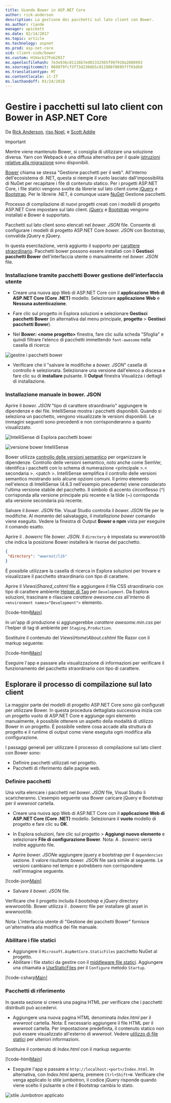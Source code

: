```yaml
---
title: Usando Bower in ASP.NET Core
author: rick-anderson
description: La gestione dei pacchetti sul lato client con Bower.
ms.author: riande
manager: wpickett
ms.date: 02/14/2017
ms.topic: article
ms.technology: aspnet
ms.prod: asp.net-core
uid: client-side/bower
ms.custom: H1Hack27Feb2017
ms.openlocfilehash: 7e3e936c81126b7ed01332565f997910a2886993
ms.sourcegitcommit: 060879fcf3f73d2366b5c811986f8695fff65db8
ms.translationtype: MT
ms.contentlocale: it-IT
ms.lasthandoff: 01/24/2018
---
```

# <a name="manage-client-side-packages-with-bower-in-aspnet-core"></a>Gestire i pacchetti sul lato client con Bower in ASP.NET Core

Da [Rick Anderson](https://twitter.com/RickAndMSFT), [riso Noel](https://blog.falafel.com/falafel-software-recognized-sitefinity-website-year/), e [Scott Addie](https://scottaddie.com) 

> [!IMPORTANT]
> Mentre viene mantenuto Bower, si consiglia di utilizzare una soluzione diversa. Yarn con Webpack è una diffusa alternativa per il quale [istruzioni relative alla migrazione](https://bower.io/blog/2017/how-to-migrate-away-from-bower/) sono disponibili.

[Bower](https://bower.io/) chiama se stessa "Gestione pacchetti per il web". All'interno dell'ecosistema di .NET, questa si riempie il vuoto lasciato dall'impossibilità di NuGet per recapitare i file di contenuto statico. Per i progetti ASP.NET Core, i file statici vengono svolte da librerie sul lato client come [jQuery](http://jquery.com/) e [Bootstrap](http://getbootstrap.com/). Per le librerie .NET, è comunque usare [NuGet](https://www.nuget.org/) Gestione pacchetti.

Processo di compilazione di nuovi progetti creati con i modelli di progetto ASP.NET Core impostare sul lato client. [jQuery](http://jquery.com/) e [Bootstrap](http://getbootstrap.com/) vengono installati e Bower è supportato.

Pacchetti sul lato client sono elencati nel *bower. JSON* file. Consente di configurare i modelli di progetto ASP.NET Core *bower. JSON* con Bootstrap, convalida jQuery e jQuery.

In questa esercitazione, verrà aggiunto il supporto per [carattere straordinario](http://fontawesome.io). Pacchetti bower possono essere installati con il **Gestisci pacchetti Bower** dell'interfaccia utente o manualmente nel *bower. JSON* file.

### <a name="installation-via-manage-bower-packages-ui"></a>Installazione tramite pacchetti Bower gestione dell'interfaccia utente

* Creare una nuova app Web di ASP.NET Core con il **applicazione Web di ASP.NET Core (Core .NET)** modello. Selezionare **applicazione Web** e **Nessuna autenticazione**.

* Fare clic sul progetto in Esplora soluzioni e selezionare **Gestisci pacchetti Bower** (in alternativa dal menu principale, **progetto** > **Gestisci pacchetti Bower**).

* Nel **Bower: \<nome progetto\>**  finestra, fare clic sulla scheda "Sfoglia" e quindi filtrare l'elenco di pacchetti immettendo `font-awesome` nella casella di ricerca:

 ![gestire i pacchetti bower](bower/_static/manage-bower-packages.png)

* Verificare che il "salvare le modifiche a *bower. JSON*" casella di controllo è selezionata. Selezionare una versione dall'elenco a discesa e fare clic su di **installare** pulsante. Il **Output** finestra Visualizza i dettagli di installazione.

### <a name="manual-installation-in-bowerjson"></a>Installazione manuale in bower. JSON

Aprire il *bower. JSON* "tipo di carattere straordinario" aggiungere le dipendenze e dei file. IntelliSense mostra i pacchetti disponibili. Quando si seleziona un pacchetto, vengono visualizzate le versioni disponibili. Le immagini seguenti sono precedenti e non corrisponderanno a quanto visualizzato.

![IntelliSense di Esplora pacchetti bower](bower/_static/add-package.png)

![versione bower IntelliSense](bower/_static/version-intelliSense.png)

Bower utilizza [controllo delle versioni semantico](http://semver.org/) per organizzare le dipendenze. Controllo delle versioni semantico, noto anche come SemVer, identifica i pacchetti con lo schema di numerazione \<principale >.\< secondaria >. \<patch >. IntelliSense semplifica il controllo delle versioni semantico mostrando solo alcune opzioni comuni. Il primo elemento nell'elenco di IntelliSense (4.6.3 nell'esempio precedente) viene considerato l'ultima versione stabile del pacchetto. Il simbolo di accento circonflesso (^) corrisponda alla versione principale più recente e la tilde (~) corrisponda alla versione secondaria più recente.

Salvare il *bower. JSON* file. Visual Studio controlla il *bower. JSON* file per le modifiche. Al momento del salvataggio, il *installazione bower* comando viene eseguito. Vedere la finestra di Output **Bower o npm** vista per eseguire il comando esatto.

Aprire il *. bowerrc* file *bower. JSON*. Il `directory` è impostata su *wwwroot/lib* che indica la posizione Bower installerà le risorse del pacchetto.

```json
{
 "directory": "wwwroot/lib"
}
```

È possibile utilizzare la casella di ricerca in Esplora soluzioni per trovare e visualizzare il pacchetto straordinario con tipo di carattere.

Aprire il *Views\Shared\_cshtml* file e aggiungere il file CSS straordinario con tipo di carattere ambiente [Helper di Tag](xref:mvc/views/tag-helpers/intro) per `Development`. Da Esplora soluzioni, trascinare e rilasciare *carattere awesome.css* all'interno di `<environment names="Development">` elemento.

[!code-html[Main](bower/sample/_Layout.cshtml?highlight=4&range=9-13)]

In un'app di produzione si aggiungerebbe *carattere awesome.min.css* per l'helper di tag di ambiente per `Staging,Production`.

Sostituire il contenuto del *Views\Home\About.cshtml* file Razor con il markup seguente:

[!code-html[Main](bower/sample/About.cshtml)]

Eseguire l'app e passare alla visualizzazione di informazioni per verificare il funzionamento del pacchetto straordinario con tipo di carattere.

## <a name="exploring-the-client-side-build-process"></a>Esplorare il processo di compilazione sul lato client

La maggior parte dei modelli di progetto ASP.NET Core sono già configurati per utilizzare Bower. In questa procedura dettagliata successiva inizia con un progetto vuoto di ASP.NET Core e aggiunge ogni elemento manualmente, è possibile ottenere un aspetto della modalità di utilizzo Bower in un progetto. È possibile vedere cosa accade alla struttura di progetto e il runtime di output come viene eseguita ogni modifica alla configurazione.

I passaggi generali per utilizzare il processo di compilazione sul lato client con Bower sono:

* Definire pacchetti utilizzati nel progetto. <!-- once defined, you don't need to download them, VS does -->
* Pacchetti di riferimento dalle pagine web.

### <a name="define-packages"></a>Definire pacchetti

Una volta elencare i pacchetti nel *bower. JSON* file, Visual Studio li scaricheranno. L'esempio seguente usa Bower caricare jQuery e Bootstrap per il *wwwroot* cartella.

* Creare una nuova app Web di ASP.NET Core con il **applicazione Web di ASP.NET Core (Core .NET)** modello. Selezionare il **vuoto** modello di progetto e fare clic su **OK**.

* In Esplora soluzioni, fare clic sul progetto > **Aggiungi nuovo elemento** e selezionare **File di configurazione Bower**. Nota: A *. bowerrc* verrà inoltre aggiunto file.

* Aprire *bower. JSON*e aggiungere jquery e bootstrap per il `dependencies` sezione. Il valore risultante *bower. JSON* file sarà simile al seguente. Le versioni cambiano nel tempo e potrebbero non corrispondere nell'immagine seguente.

[!code-json[Main](bower/sample/bower.json?highlight=5,6)]

* Salvare il *bower. JSON* file.

 Verificare che il progetto includa il *bootstrap* e *jQuery* directory *wwwroot/lib*. Bower utilizza il *. bowerrc* file per installare gli asset in *wwwroot/lib*.

 Nota: L'interfaccia utente di "Gestione dei pacchetti Bower" fornisce un'alternativa alla modifica dei file manuale.

### <a name="enable-static-files"></a>Abilitare i file statici

* Aggiungere il `Microsoft.AspNetCore.StaticFiles` pacchetto NuGet al progetto.
* Abilitare i file statici da gestire con il [middleware file statici](https://docs.microsoft.com/aspnet/core/api/microsoft.aspnetcore.builder.staticfileextensions). Aggiungere una chiamata a [UseStaticFiles](https://docs.microsoft.com/aspnet/core/api/microsoft.aspnetcore.builder.staticfileextensions) per il `Configure` metodo `Startup`.

[!code-csharp[Main](bower/sample/Startup.cs?highlight=9)]

### <a name="reference-packages"></a>Pacchetti di riferimento

In questa sezione si creerà una pagina HTML per verificare che i pacchetti distribuiti può accedervi.

* Aggiungere una nuova pagina HTML denominata *Index.html* per il *wwwroot* cartella. Nota: È necessario aggiungere il file HTML per il *wwwroot* cartella. Per impostazione predefinita, il contenuto statico non può essere visualizzato all'esterno di *wwwroot*. Vedere [utilizzo di file statici](xref:fundamentals/static-files) per ulteriori informazioni.

 Sostituire il contenuto di *Index.html* con il markup seguente:

[!code-html[Main](bower/sample/Index.html)]

* Eseguire l'app e passare a `http://localhost:<port>/Index.html`. In alternativa, con *Index.html* aperta, premere `Ctrl+Shift+W`. Verificare che venga applicato lo stile jumbotron, il codice jQuery risponde quando viene scelto il pulsante e che il Bootstrap cambia lo stato.

 ![stile Jumbotron applicato](bower/_static/jumbotron.png)
